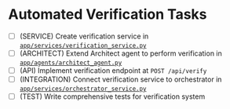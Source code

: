 # Automated Verification Tasks

- [ ] (SERVICE) Create verification service in [`app/services/verification_service.py`](ai_dev_bot_platform/app/services/verification_service.py)
- [ ] (ARCHITECT) Extend Architect agent to perform verification in [`app/agents/architect_agent.py`](ai_dev_bot_platform/app/agents/architect_agent.py)
- [ ] (API) Implement verification endpoint at `POST /api/verify`
- [ ] (INTEGRATION) Connect verification service to orchestrator in [`app/services/orchestrator_service.py`](ai_dev_bot_platform/app/services/orchestrator_service.py)
- [ ] (TEST) Write comprehensive tests for verification system